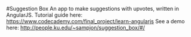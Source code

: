 #Suggestion Box
An app to make suggestions with upvotes, written in AngularJS. 
Tutorial guide here: https://www.codecademy.com/final_project/learn-angularjs
See a demo here: http://people.ku.edu/~sampjon/suggestion_box/#/